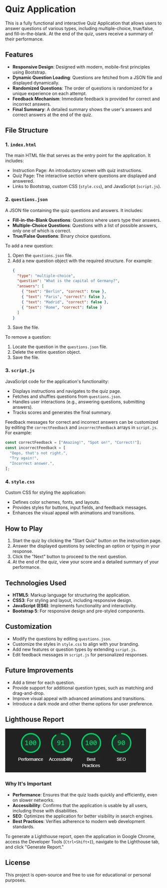 # Quiz Application

This is a fully functional and interactive Quiz Application that allows users to answer questions of various types, including multiple-choice, true/false, and fill-in-the-blank. At the end of the quiz, users receive a summary of their performance.

## Features

- **Responsive Design**: Designed with modern, mobile-first principles using Bootstrap.
- **Dynamic Question Loading**: Questions are fetched from a JSON file and displayed dynamically.
- **Randomized Questions**: The order of questions is randomized for a unique experience on each attempt.
- **Feedback Mechanism**: Immediate feedback is provided for correct and incorrect answers.
- **Final Summary**: A detailed summary shows the user's answers and correct answers at the end of the quiz.

## File Structure

### 1. `index.html`

The main HTML file that serves as the entry point for the application. It includes:

- Instruction Page: An introductory screen with quiz instructions.
- Quiz Page: The interactive section where questions are displayed and answered.
- Links to Bootstrap, custom CSS (`style.css`), and JavaScript (`script.js`).

### 2. `questions.json`

A JSON file containing the quiz questions and answers. It includes:

- **Fill-in-the-Blank Questions**: Questions where users type their answers.
- **Multiple-Choice Questions**: Questions with a list of possible answers, only one of which is correct.
- **True/False Questions**: Binary choice questions.

To add a new question:

1. Open the `questions.json` file.
2. Add a new question object with the required structure. For example:
   ```json
   {
     "type": "multiple-choice",
     "question": "What is the capital of Germany?",
     "answers": [
       { "text": "Berlin", "correct": true },
       { "text": "Paris", "correct": false },
       { "text": "Madrid", "correct": false },
       { "text": "Rome", "correct": false }
     ]
   }
   ```
3. Save the file.

To remove a question:

1. Locate the question in the `questions.json` file.
2. Delete the entire question object.
3. Save the file.

### 3. `script.js`

JavaScript code for the application's functionality:

- Displays instructions and navigates to the quiz page.
- Fetches and shuffles questions from `questions.json`.
- Handles user interactions (e.g., answering questions, submitting answers).
- Tracks scores and generates the final summary.

Feedback messages for correct and incorrect answers can be customized by editing the `correctFeedback` and `incorrectFeedback` arrays in `script.js`. For example:

```javascript
const correctFeedback = ["Amazing!", "Spot on!", "Correct!"];
const incorrectFeedback = [
  "Oops, that's not right.",
  "Try again!",
  "Incorrect answer.",
];
```

### 4. `style.css`

Custom CSS for styling the application:

- Defines color schemes, fonts, and layouts.
- Provides styles for buttons, input fields, and feedback messages.
- Enhances the visual appeal with animations and transitions.

## How to Play

1. Start the quiz by clicking the "Start Quiz" button on the instruction page.
2. Answer the displayed questions by selecting an option or typing in your response.
3. Click the "Next" button to proceed to the next question.
4. At the end of the quiz, view your score and a detailed summary of your performance.

## Technologies Used

- **HTML5**: Markup language for structuring the application.
- **CSS3**: For styling and layout, including responsive design.
- **JavaScript (ES6)**: Implements functionality and interactivity.
- **Bootstrap 5**: For responsive design and pre-styled components.

## Customization

- Modify the questions by editing `questions.json`.
- Customize the styles in `style.css` to align with your branding.
- Add new features or question types by extending `script.js`.
- Edit feedback messages in `script.js` for personalized responses.

## Future Improvements

- Add a timer for each question.
- Provide support for additional question types, such as matching and drag-and-drop.
- Improve visual appeal with advanced animations and transitions.
- Introduce a dark mode and other theme options for user preference.

## Lighthouse Report

![Lighthouse Report Screenshot](./assets/lighthouse.webp)

### Why It's Important

- **Performance**: Ensures that the quiz loads quickly and efficiently, even on slower networks.
- **Accessibility**: Confirms that the application is usable by all users, including those with disabilities.
- **SEO**: Optimizes the application for better visibility in search engines.
- **Best Practices**: Verifies adherence to modern web development standards.

To generate a Lighthouse report, open the application in Google Chrome, access the Developer Tools (`Ctrl+Shift+I`), navigate to the Lighthouse tab, and click "Generate Report."

## License

This project is open-source and free to use for educational or personal purposes.
